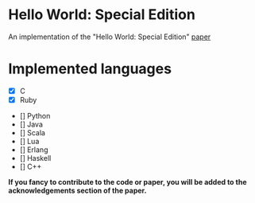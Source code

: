 # Hello World: Special Edition

An implementation of the "Hello World: Special Edition" [paper](./paper/hello_world_special_edition.pdf)


# Implemented languages

- [x] C
- [x] Ruby
- [] Python
- [] Java
- [] Scala
- [] Lua
- [] Erlang
- [] Haskell
- [] C++


**If you fancy to contribute to the code or paper, you will be added to the acknowledgements section of the paper.**
